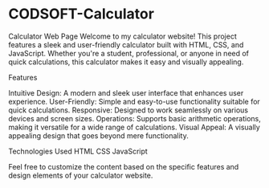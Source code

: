 # CODSOFT-Calculator
Calculator Web Page
Welcome to my calculator website! This project features a sleek and user-friendly calculator built with HTML, CSS, and JavaScript. Whether you're a student, professional, or anyone in need of quick calculations, this calculator makes it easy and visually appealing.

Features

Intuitive Design: A modern and sleek user interface that enhances user experience.
User-Friendly: Simple and easy-to-use functionality suitable for quick calculations.
Responsive: Designed to work seamlessly on various devices and screen sizes.
Operations: Supports basic arithmetic operations, making it versatile for a wide range of calculations.
Visual Appeal: A visually appealing design that goes beyond mere functionality.

Technologies Used
HTML
CSS
JavaScript

Feel free to customize the content based on the specific features and design elements of your calculator website.

